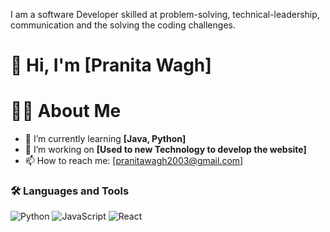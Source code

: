 I am a software Developer skilled at problem-solving, technical-leadership, communication and the solving the coding challenges.

# 👋 Hi, I'm [Pranita Wagh]
# 👨‍💻 About Me
- 🌱 I’m currently learning **[Java, Python]**
- 🔭 I’m working on **[Used to new Technology to develop the website]**
- 📫 How to reach me: [pranitawagh2003@gmail.com]
### 🛠️ Languages and Tools
![Python](https://img.shields.io/badge/Python-3776AB?style=for-the-badge&logo=python&logoColor=white)
![JavaScript](https://img.shields.io/badge/JavaScript-F7DF1E?style=for-the-badge&logo=javascript&logoColor=black)
![React](https://img.shields.io/badge/React-61DAFB?style=for-the-badge&logo=react&logoColor=black)

